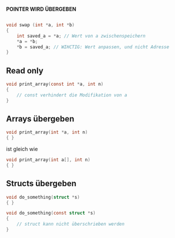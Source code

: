 
**POINTER WIRD ÜBERGEBEN**

```c

void swap (int *a, int *b)
{
	int saved_a = *a; // Wert von a zwischenspeichern
	*a = *b;
	*b = saved_a; // WIHCTIG: Wert anpassen, und nicht Adresse
}
```

## Read only

```c
void print_array(const int *a, int n)
{
	// const verhindert die Modifikation von a
}
```

## Arrays übergeben
```c
void print_array(int *a, int n)
{ }
```
ist gleich wie
```c
void print_array(int a[], int n)
{ }
```

## Structs übergeben
```c
void do_something(struct *s)
{ }
```

```c
void do_something(const struct *s)
{
	// struct kann nicht überschrieben werden
}
```